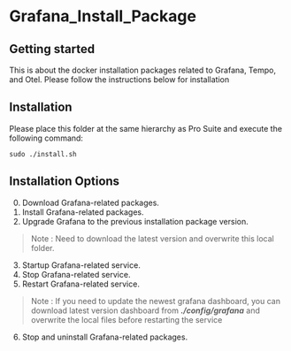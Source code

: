 # Grafana_Install_Package

## Getting started
This is about the docker installation packages related to Grafana, Tempo, and Otel. Please follow the instructions below for installation

## Installation
Please place this folder at the same hierarchy as Pro Suite and execute the following command:
```
sudo ./install.sh
```
## Installation Options
0. Download Grafana-related packages.
1. Install Grafana-related packages.
2. Upgrade Grafana to the previous installation package version.
>Note : Need to download the latest version and overwrite this local folder.
3. Startup Grafana-related service.
4. Stop Grafana-related service.
5. Restart Grafana-related service.
>Note : If you need to update the newest grafana dashboard, you can download latest version dashboard from ***./config/grafana*** and overwrite the local files before restarting the service
6. Stop and uninstall Grafana-related packages.
